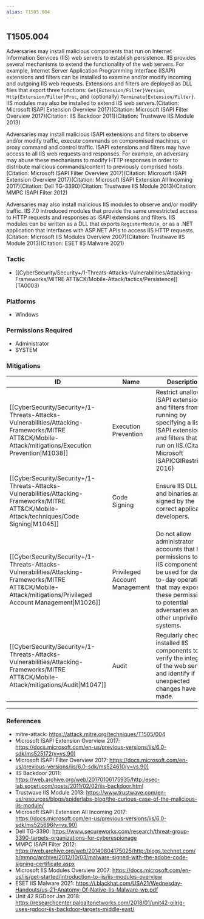 ```yaml
---
alias: T1505.004
---
```


## T1505.004

Adversaries may install malicious components that run on Internet Information Services (IIS) web servers to establish persistence. IIS provides several mechanisms to extend the functionality of the web servers. For example, Internet Server Application Programming Interface (ISAPI) extensions and filters can be installed to examine and/or modify incoming and outgoing IIS web requests. Extensions and filters are deployed as DLL files that export three functions: <code>Get{Extension/Filter}Version</code>, <code>Http{Extension/Filter}Proc</code>, and (optionally) <code>Terminate{Extension/Filter}</code>. IIS modules may also be installed to extend IIS web servers.(Citation: Microsoft ISAPI Extension Overview 2017)(Citation: Microsoft ISAPI Filter Overview 2017)(Citation: IIS Backdoor 2011)(Citation: Trustwave IIS Module 2013)

Adversaries may install malicious ISAPI extensions and filters to observe and/or modify traffic, execute commands on compromised machines, or proxy command and control traffic. ISAPI extensions and filters may have access to all IIS web requests and responses. For example, an adversary may abuse these mechanisms to modify HTTP responses in order to distribute malicious commands/content to previously comprised hosts.(Citation: Microsoft ISAPI Filter Overview 2017)(Citation: Microsoft ISAPI Extension Overview 2017)(Citation: Microsoft ISAPI Extension All Incoming 2017)(Citation: Dell TG-3390)(Citation: Trustwave IIS Module 2013)(Citation: MMPC ISAPI Filter 2012)

Adversaries may also install malicious IIS modules to observe and/or modify traffic. IIS 7.0 introduced modules that provide the same unrestricted access to HTTP requests and responses as ISAPI extensions and filters. IIS modules can be written as a DLL that exports <code>RegisterModule</code>, or as a .NET application that interfaces with ASP.NET APIs to access IIS HTTP requests.(Citation: Microsoft IIS Modules Overview 2007)(Citation: Trustwave IIS Module 2013)(Citation: ESET IIS Malware 2021)


### Tactic
- [[CyberSecurity/Security+/1-Threats-Attacks-Vulnerabilities/Attacking-Frameworks/MITRE ATT&CK/Mobile-Attack/tactics/Persistence]] (TA0003)

### Platforms
- Windows

### Permissions Required
- Administrator
- SYSTEM

### Mitigations

| ID | Name | Description |
| --- | --- | --- |
| [[CyberSecurity/Security+/1-Threats-Attacks-Vulnerabilities/Attacking-Frameworks/MITRE ATT&CK/Mobile-Attack/mitigations/Execution Prevention\|M1038]] | Execution Prevention | Restrict unallowed ISAPI extensions and filters from running by specifying a list of ISAPI extensions and filters that can run on IIS.(Citation: Microsoft ISAPICGIRestriction 2016) |
| [[CyberSecurity/Security+/1-Threats-Attacks-Vulnerabilities/Attacking-Frameworks/MITRE ATT&CK/Mobile-Attack/techniques/Code Signing\|M1045]] | Code Signing | Ensure IIS DLLs and binaries are signed by the correct application developers. |
| [[CyberSecurity/Security+/1-Threats-Attacks-Vulnerabilities/Attacking-Frameworks/MITRE ATT&CK/Mobile-Attack/mitigations/Privileged Account Management\|M1026]] | Privileged Account Management | Do not allow administrator accounts that have permissions to add IIS components to be used for day-to-day operations that may expose these permissions to potential adversaries and/or other unprivileged systems. |
| [[CyberSecurity/Security+/1-Threats-Attacks-Vulnerabilities/Attacking-Frameworks/MITRE ATT&CK/Mobile-Attack/mitigations/Audit\|M1047]] | Audit | Regularly check installed IIS components to verify the integrity of the web server and identify if unexpected changes have been made. |


---
### References

- mitre-attack: https://attack.mitre.org/techniques/T1505/004
- Microsoft ISAPI Extension Overview 2017: https://docs.microsoft.com/en-us/previous-versions/iis/6.0-sdk/ms525172(v=vs.90)
- Microsoft ISAPI Filter Overview 2017: https://docs.microsoft.com/en-us/previous-versions/iis/6.0-sdk/ms524610(v=vs.90)
- IIS Backdoor 2011: https://web.archive.org/web/20170106175935/http:/esec-lab.sogeti.com/posts/2011/02/02/iis-backdoor.html
- Trustwave IIS Module 2013: https://www.trustwave.com/en-us/resources/blogs/spiderlabs-blog/the-curious-case-of-the-malicious-iis-module/
- Microsoft ISAPI Extension All Incoming 2017: https://docs.microsoft.com/en-us/previous-versions/iis/6.0-sdk/ms525696(v=vs.90)
- Dell TG-3390: https://www.secureworks.com/research/threat-group-3390-targets-organizations-for-cyberespionage
- MMPC ISAPI Filter 2012: https://web.archive.org/web/20140804175025/http:/blogs.technet.com/b/mmpc/archive/2012/10/03/malware-signed-with-the-adobe-code-signing-certificate.aspx
- Microsoft IIS Modules Overview 2007: https://docs.microsoft.com/en-us/iis/get-started/introduction-to-iis/iis-modules-overview
- ESET IIS Malware 2021: https://i.blackhat.com/USA21/Wednesday-Handouts/us-21-Anatomy-Of-Native-Iis-Malware-wp.pdf
- Unit 42 RGDoor Jan 2018: https://researchcenter.paloaltonetworks.com/2018/01/unit42-oilrig-uses-rgdoor-iis-backdoor-targets-middle-east/
